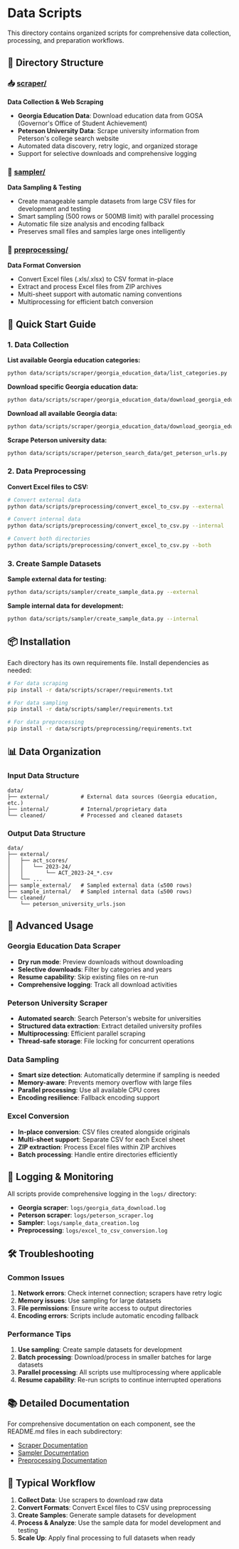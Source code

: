 # Data Scripts

This directory contains organized scripts for comprehensive data collection, processing, and preparation workflows.

## 📁 Directory Structure

### 📥 [scraper/](scraper/)
**Data Collection & Web Scraping**
- **Georgia Education Data**: Download education data from GOSA (Governor's Office of Student Achievement)
- **Peterson University Data**: Scrape university information from Peterson's college search website
- Automated data discovery, retry logic, and organized storage
- Support for selective downloads and comprehensive logging

### 🎯 [sampler/](sampler/)
**Data Sampling & Testing**
- Create manageable sample datasets from large CSV files for development and testing
- Smart sampling (500 rows or 500MB limit) with parallel processing
- Automatic file size analysis and encoding fallback
- Preserves small files and samples large ones intelligently

### 🔄 [preprocessing/](preprocessing/)
**Data Format Conversion**
- Convert Excel files (.xls/.xlsx) to CSV format in-place
- Extract and process Excel files from ZIP archives
- Multi-sheet support with automatic naming conventions
- Multiprocessing for efficient batch conversion

## 🚀 Quick Start Guide

### 1. Data Collection

**List available Georgia education categories:**
```bash
python data/scripts/scraper/georgia_education_data/list_categories.py
```

**Download specific Georgia education data:**
```bash
python data/scripts/scraper/georgia_education_data/download_georgia_education_data.py --categories "ACT Scores" --years "2023-24"
```

**Download all available Georgia data:**
```bash
python data/scripts/scraper/georgia_education_data/download_georgia_education_data.py
```

**Scrape Peterson university data:**
```bash
python data/scripts/scraper/peterson_search_data/get_peterson_urls.py
```

### 2. Data Preprocessing

**Convert Excel files to CSV:**
```bash
# Convert external data
python data/scripts/preprocessing/convert_excel_to_csv.py --external

# Convert internal data
python data/scripts/preprocessing/convert_excel_to_csv.py --internal

# Convert both directories
python data/scripts/preprocessing/convert_excel_to_csv.py --both
```

### 3. Create Sample Datasets

**Sample external data for testing:**
```bash
python data/scripts/sampler/create_sample_data.py --external
```

**Sample internal data for development:**
```bash
python data/scripts/sampler/create_sample_data.py --internal
```

## 📦 Installation

Each directory has its own requirements file. Install dependencies as needed:

```bash
# For data scraping
pip install -r data/scripts/scraper/requirements.txt

# For data sampling
pip install -r data/scripts/sampler/requirements.txt

# For data preprocessing
pip install -r data/scripts/preprocessing/requirements.txt
```

## 📊 Data Organization

### Input Data Structure
```
data/
├── external/          # External data sources (Georgia education, etc.)
├── internal/          # Internal/proprietary data
└── cleaned/           # Processed and cleaned datasets
```

### Output Data Structure
```
data/
├── external/
│   ├── act_scores/
│   │   └── 2023-24/
│   │       └── ACT_2023-24_*.csv
│   └── ...
├── sample_external/   # Sampled external data (≤500 rows)
├── sample_internal/   # Sampled internal data (≤500 rows)
└── cleaned/
    └── peterson_university_urls.json
```

## 🔧 Advanced Usage

### Georgia Education Data Scraper
- **Dry run mode**: Preview downloads without downloading
- **Selective downloads**: Filter by categories and years
- **Resume capability**: Skip existing files on re-run
- **Comprehensive logging**: Track all download activities

### Peterson University Scraper
- **Automated search**: Search Peterson's website for universities
- **Structured data extraction**: Extract detailed university profiles
- **Multiprocessing**: Efficient parallel scraping
- **Thread-safe storage**: File locking for concurrent operations

### Data Sampling
- **Smart size detection**: Automatically determine if sampling is needed
- **Memory-aware**: Prevents memory overflow with large files
- **Parallel processing**: Use all available CPU cores
- **Encoding resilience**: Fallback encoding support

### Excel Conversion
- **In-place conversion**: CSV files created alongside originals
- **Multi-sheet support**: Separate CSV for each Excel sheet
- **ZIP extraction**: Process Excel files within ZIP archives
- **Batch processing**: Handle entire directories efficiently

## 📝 Logging & Monitoring

All scripts provide comprehensive logging in the `logs/` directory:
- **Georgia scraper**: `logs/georgia_data_download.log`
- **Peterson scraper**: `logs/peterson_scraper.log`
- **Sampler**: `logs/sample_data_creation.log`
- **Preprocessing**: `logs/excel_to_csv_conversion.log`

## 🛠️ Troubleshooting

### Common Issues
1. **Network errors**: Check internet connection; scrapers have retry logic
2. **Memory issues**: Use sampling for large datasets
3. **File permissions**: Ensure write access to output directories
4. **Encoding errors**: Scripts include automatic encoding fallback

### Performance Tips
1. **Use sampling**: Create sample datasets for development
2. **Batch processing**: Download/process in smaller batches for large datasets
3. **Parallel processing**: All scripts use multiprocessing where applicable
4. **Resume capability**: Re-run scripts to continue interrupted operations

## 📚 Detailed Documentation

For comprehensive documentation on each component, see the README.md files in each subdirectory:
- [Scraper Documentation](scraper/README.md)
- [Sampler Documentation](sampler/README.md)
- [Preprocessing Documentation](preprocessing/README.md)

## 🎯 Typical Workflow

1. **Collect Data**: Use scrapers to download raw data
2. **Convert Formats**: Convert Excel files to CSV using preprocessing
3. **Create Samples**: Generate sample datasets for development
4. **Process & Analyze**: Use the sample data for model development and testing
5. **Scale Up**: Apply final processing to full datasets when ready
